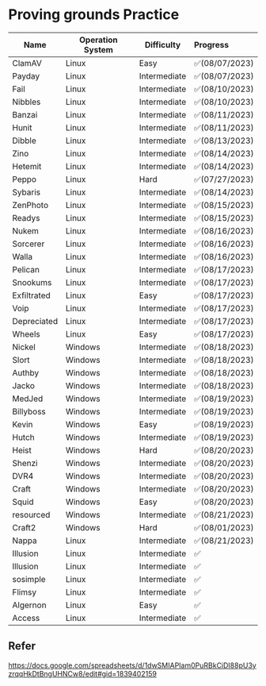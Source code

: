 # Proving grounds Practice

| Name        | Operation System | Difficulty   | Progress      |
| ----------- | ---------------- | ------------ | :------------ |
| ClamAV      | Linux            | Easy         | ✅(08/07/2023) |
| Payday      | Linux            | Intermediate | ✅(08/07/2023) |
| Fail        | Linux            | Intermediate | ✅(08/10/2023) |
| Nibbles     | Linux            | Intermediate | ✅(08/10/2023) |
| Banzai      | Linux            | Intermediate | ✅(08/11/2023) |
| Hunit       | Linux            | Intermediate | ✅(08/11/2023) |
| Dibble      | Linux            | Intermediate | ✅(08/13/2023) |
| Zino        | Linux            | Intermediate | ✅(08/14/2023) |
| Hetemit     | Linux            | Intermediate | ✅(08/14/2023) |
| Peppo       | Linux            | Hard         | ✅(07/27/2023) |
| Sybaris     | Linux            | Intermediate | ✅(08/14/2023) |
| ZenPhoto    | Linux            | Intermediate | ✅(08/15/2023) |
| Readys      | Linux            | Intermediate | ✅(08/15/2023) |
| Nukem       | Linux            | Intermediate | ✅(08/16/2023) |
| Sorcerer    | Linux            | Intermediate | ✅(08/16/2023) |
| Walla       | Linux            | Intermediate | ✅(08/16/2023) |
| Pelican     | Linux            | Intermediate | ✅(08/17/2023) |
| Snookums    | Linux            | Intermediate | ✅(08/17/2023) |
| Exfiltrated | Linux            | Easy         | ✅(08/17/2023) |
| Voip        | Linux            | Intermediate | ✅(08/17/2023) |
| Depreciated | Linux            | Intermediate | ✅(08/17/2023) |
| Wheels      | Linux            | Easy         | ✅(08/17/2023) |
| Nickel      | Windows          | Intermediate | ✅(08/18/2023) |
| Slort       | Windows          | Intermediate | ✅(08/18/2023) |
| Authby      | Windows          | Intermediate | ✅(08/18/2023) |
| Jacko       | Windows          | Intermediate | ✅(08/18/2023) |
| MedJed      | Windows          | Intermediate | ✅(08/19/2023) |
| Billyboss   | Windows          | Intermediate | ✅(08/19/2023) |
| Kevin       | Windows          | Easy         | ✅(08/19/2023) |
| Hutch       | Windows          | Intermediate | ✅(08/19/2023) |
| Heist       | Windows          | Hard         | ✅(08/20/2023) |
| Shenzi      | Windows          | Intermediate | ✅(08/20/2023) |
| DVR4        | Windows          | Intermediate | ✅(08/20/2023) |
| Craft       | Windows          | Intermediate | ✅(08/20/2023) |
| Squid       | Windows          | Easy         | ✅(08/20/2023) |
| resourced   | Windows          | Intermediate | ✅(08/21/2023) |
| Craft2      | Windows          | Hard         | ✅(08/01/2023) |
| Nappa       | Linux            | Intermediate | ✅(08/21/2023) |
| Illusion    | Linux            | Intermediate | ✅             |
| Illusion    | Linux            | Intermediate | ✅             |
| sosimple    | Linux            | Intermediate | ✅             |
| Flimsy      | Linux            | Intermediate | ✅             |
| Algernon    | Linux            | Easy         | ✅             |
| Access      | Linux            | Intermediate | ✅             |



## Refer

https://docs.google.com/spreadsheets/d/1dwSMIAPIam0PuRBkCiDI88pU3yzrqqHkDtBngUHNCw8/edit#gid=1839402159
